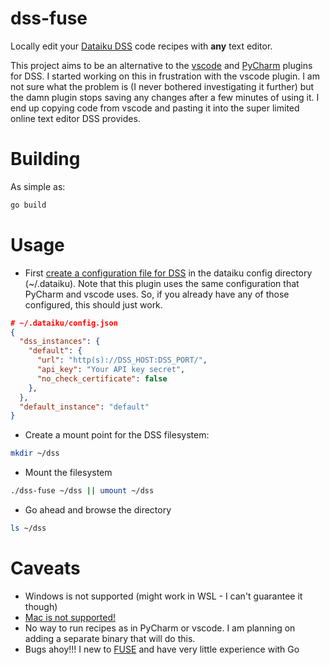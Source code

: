 # dss-fuse

Locally edit your [Dataiku DSS](https://www.dataiku.com) code recipes
with **any** text editor.

This project aims to be an alternative to the
[vscode](https://github.com/dataiku/dss-integration-vscode)
and [PyCharm](https://github.com/dataiku/dss-integration-pycharm)
plugins for DSS. I started working on this in frustration with the
vscode plugin. I am not sure what the problem is (I never bothered
investigating it further) but the damn plugin stops saving any changes
after a few minutes of using it. I end up copying code from vscode
and pasting it into the super limited online text editor DSS provides.

# Building

As simple as:

```sh
go build
```

# Usage

- First [create a configuration file for DSS](https://github.com/dataiku/dss-integration-pycharm#configuration)
in the dataiku config directory (~/.dataiku). Note that this
plugin uses the same configuration that PyCharm and vscode uses.
So, if you already have any of those configured, this should just work.

```json
# ~/.dataiku/config.json
{
  "dss_instances": {
    "default": {
      "url": "http(s)://DSS_HOST:DSS_PORT/",
      "api_key": "Your API key secret",
      "no_check_certificate": false
    },
  },
  "default_instance": "default"
}
```

- Create a mount point for the DSS filesystem:

```sh
mkdir ~/dss
```

- Mount the filesystem

```sh
./dss-fuse ~/dss || umount ~/dss
```

- Go ahead and browse the directory

```sh
ls ~/dss
```

# Caveats

- Windows is not supported (might work in WSL - I can't guarantee it though)
- [Mac is not supported!](https://github.com/bazil/fuse/issues/224)
- No way to run recipes as in PyCharm or vscode. I am planning
on adding a separate binary that will do this.
- Bugs ahoy!!! I new to
[FUSE](https://www.kernel.org/doc/html/latest/filesystems/fuse.html)
and have very little experience with Go